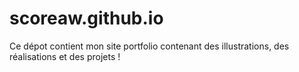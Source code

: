 # scoreaw.github.io
Ce dépot contient mon site portfolio contenant des illustrations, des réalisations et des projets !
